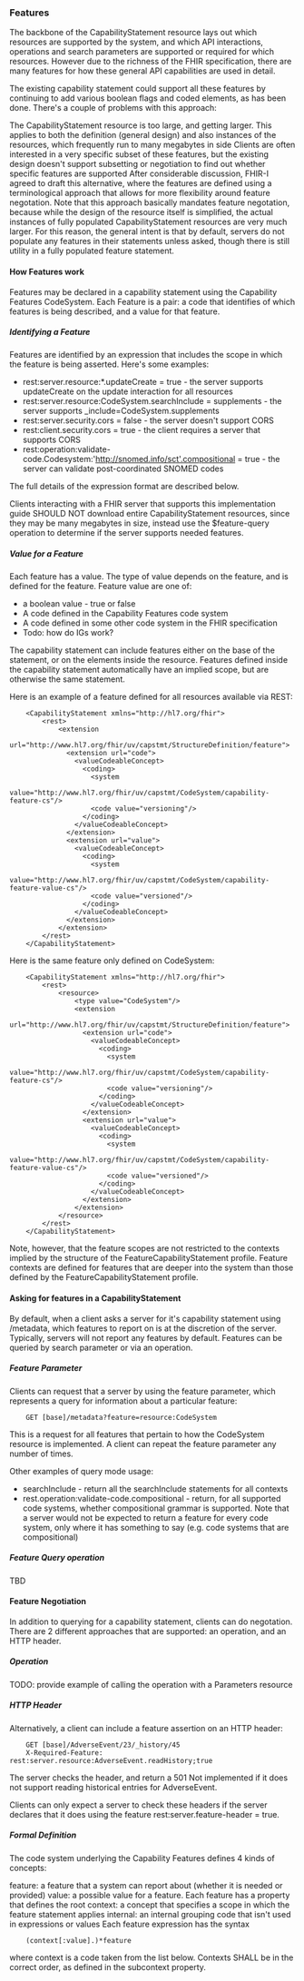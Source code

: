 
### Features

The backbone of the CapabilityStatement resource lays out which resources are supported by the system, and which API interactions, operations and search parameters are supported or required for which resources. However due to the richness of the FHIR specification, there are many features for how these general API capabilities are used in detail.

The existing capability statement could support all these features by continuing to add various boolean flags and coded elements, as has been done. There's a couple of problems with this approach:

The CapabilityStatement resource is too large, and getting larger. This applies to both the definition (general design) and also instances of the resources, which frequently run to many megabytes in side
Clients are often interested in a very specific subset of these features, but the existing design doesn't support subsetting or negotiation to find out whether specific features are supported
After considerable discussion, FHIR-I agreed to draft this alternative, where the features are defined using a terminological approach that allows for more flexibility around feature negotation. Note that this approach basically mandates feature negotation, because while the design of the resource itself is simplified, the actual instances of fully populated CapabilityStatement resources are very much larger. For this reason, the general intent is that by default, servers do not populate any features in their statements unless asked, though there is still utility in a fully populated feature statement.

#### How Features work

Features may be declared in a capability statement using the Capability Features CodeSystem. Each Feature is a pair: a code that identifies of which features is being described, and a value for that feature.

##### Identifying a Feature

Features are identified by an expression that includes the scope in which the feature is being asserted. Here's some examples:

- rest:server.resource:*.updateCreate = true - the server supports updateCreate on the update interaction for all resources
- rest:server.resource:CodeSystem.searchInclude = supplements - the server supports _include=CodeSystem.supplements
- rest:server.security.cors = false - the server doesn't support CORS
- rest:client.security.cors = true - the client requires a server that supports CORS
- rest:operation:validate-code.Codesystem:'http://snomed.info/sct'.compositional = true - the server can validate post-coordinated SNOMED codes

The full details of the expression format are described below.

Clients interacting with a FHIR server that supports this implementation guide SHOULD NOT download entire CapabilityStatement resources, since they may be many megabytes in size, instead use the $feature-query operation to determine if the server supports needed features. 

##### Value for a Feature 
Each feature has a value. The type of value depends on the feature, and is defined for the feature. Feature value are one of:

- a boolean value - true or false
- A code defined in the Capability Features code system
- A code defined in some other code system in the FHIR specification
- Todo: how do IGs work?

The capability statement can include features either on the base of the statement, or on the elements inside the resource. Features defined inside the capability statement automatically have an implied scope, but are otherwise the same statement.

Here is an example of a feature defined for all resources available via REST:


		<CapabilityStatement xmlns="http://hl7.org/fhir">
			<rest>
				<extension
						   url="http://www.hl7.org/fhir/uv/capstmt/StructureDefinition/feature">
				  <extension url="code">
					<valueCodeableConcept>
					  <coding>
						<system
								value="http://www.hl7.org/fhir/uv/capstmt/CodeSystem/capability-feature-cs"/>
						<code value="versioning"/>
					  </coding>
					</valueCodeableConcept>
				  </extension>
				  <extension url="value">
					<valueCodeableConcept>
					  <coding>
						<system
								value="http://www.hl7.org/fhir/uv/capstmt/CodeSystem/capability-feature-value-cs"/>
						<code value="versioned"/>
					  </coding>
					</valueCodeableConcept>
				  </extension>
				</extension>
			</rest>
		</CapabilityStatement>
		
		
Here is the same feature only defined on CodeSystem:
  
		<CapabilityStatement xmlns="http://hl7.org/fhir">
			<rest>
				<resource>
					<type value="CodeSystem"/>
					<extension
							   url="http://www.hl7.org/fhir/uv/capstmt/StructureDefinition/feature">
					  <extension url="code">
						<valueCodeableConcept>
						  <coding>
							<system
									value="http://www.hl7.org/fhir/uv/capstmt/CodeSystem/capability-feature-cs"/>
							<code value="versioning"/>
						  </coding>
						</valueCodeableConcept>
					  </extension>
					  <extension url="value">
						<valueCodeableConcept>
						  <coding>
							<system
									value="http://www.hl7.org/fhir/uv/capstmt/CodeSystem/capability-feature-value-cs"/>
							<code value="versioned"/>
						  </coding>
						</valueCodeableConcept>
					  </extension>
					</extension>
				</resource>
			</rest>
		</CapabilityStatement>
		

Note, however, that the feature scopes are not restricted to the contexts implied by the structure of the FeatureCapabilityStatement profile. Feature contexts are defined for features that are deeper into the system than those defined by the FeatureCapabilityStatement profile.

#### Asking for features in a CapabilityStatement 

By default, when a client asks a server for it's capability statement using /metadata, which features to report on is at the discretion of the server. Typically, servers will not report any features by default. Features can be queried by search parameter or via an operation.

##### Feature Parameter

Clients can request that a server by using the feature parameter, which represents a query for information about a particular feature:

		GET [base]/metadata?feature=resource:CodeSystem

This is a request for all features that pertain to how the CodeSystem resource is implemented. A client can repeat the feature parameter any number of times.

Other examples of query mode usage:

- searchInclude - return all the searchInclude statements for all contexts
- rest.operation:validate-code.compositional - return, for all supported code systems, whether compositional grammar is supported. Note that a server would not be expected to return a feature for every code system, only where it has something to say (e.g. code systems that are compositional)

##### Feature Query operation

TBD

#### Feature Negotiation

In addition to querying for a capability statement, clients can do negotation. There are 2 different approaches that are supported: an operation, and an HTTP header.

##### Operation 

TODO: provide example of calling the operation with a Parameters resource

##### HTTP Header

Alternatively, a client can include a feature assertion on an HTTP header:

		GET [base]/AdverseEvent/23/_history/45
		X-Required-Feature: rest:server.resource:AdverseEvent.readHistory;true

The server checks the header, and return a 501 Not implemented if it does not support reading historical entries for AdverseEvent.

Clients can only expect a server to check these headers if the server declares that it does using the feature rest:server.feature-header = true.

##### Formal Definition

The code system underlying the Capability Features defines 4 kinds of concepts:

feature: a feature that a system can report about (whether it is needed or provided)
value: a possible value for a feature. Each feature has a property that defines the root
context: a concept that specifies a scope in which the feature statement applies
internal: an internal grouping code that isn't used in expressions or values
Each feature expression has the syntax

		(context[:value].)*feature

where context is a code taken from the list below. Contexts SHALL be in the correct order, as defined in the subcontext property.